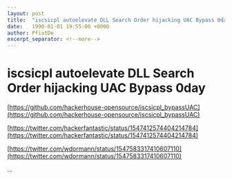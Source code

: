 ```yaml
---
layout: post
title:  "iscsicpl autoelevate DLL Search Order hijacking UAC Bypass 0day"
date:   1990-01-01 19:55:00 +0000
author: PfiatDe
excerpt_separator: <!--more-->
---
```


# iscsicpl autoelevate DLL Search Order hijacking UAC Bypass 0day

[https://github.com/hackerhouse-opensource/iscsicpl_bypassUAC](https://github.com/hackerhouse-opensource/iscsicpl_bypassUAC)

[https://twitter.com/hackerfantastic/status/1547412574404214784](https://twitter.com/hackerfantastic/status/1547412574404214784)

[https://twitter.com/wdormann/status/1547583317410607110](https://twitter.com/wdormann/status/1547583317410607110)

...
<!--more-->
